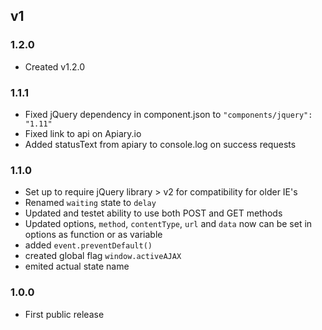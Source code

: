 ## v1

### 1.2.0

* Created v1.2.0

### 1.1.1

* Fixed jQuery dependency in component.json to `"components/jquery": "1.11"`
* Fixed link to api on Apiary.io
* Added statusText from apiary to console.log on success requests

### 1.1.0

* Set up to require jQuery library > v2 for compatibility for older IE's
* Renamed `waiting` state to `delay`
* Updated and testet ability to use both POST and GET methods
* Updated options, `method`, `contentType`, `url` and `data` now can be set in options as function or as variable
* added `event.preventDefault()`
* created global flag `window.activeAJAX`
* emited actual state name

### 1.0.0

* First public release